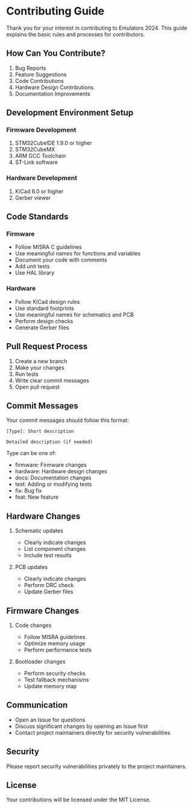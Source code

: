 # Contributing Guide

Thank you for your interest in contributing to Emulators 2024. This guide explains the basic rules and processes for contributors.

## How Can You Contribute?

1. Bug Reports
2. Feature Suggestions
3. Code Contributions
4. Hardware Design Contributions
5. Documentation Improvements

## Development Environment Setup

### Firmware Development
1. STM32CubeIDE 1.9.0 or higher
2. STM32CubeMX
3. ARM GCC Toolchain
4. ST-Link software

### Hardware Development
1. KiCad 6.0 or higher
2. Gerber viewer

## Code Standards

### Firmware
- Follow MISRA C guidelines
- Use meaningful names for functions and variables
- Document your code with comments
- Add unit tests
- Use HAL library

### Hardware
- Follow KiCad design rules
- Use standard footprints
- Use meaningful names for schematics and PCB
- Perform design checks
- Generate Gerber files

## Pull Request Process

1. Create a new branch
2. Make your changes
3. Run tests
4. Write clear commit messages
5. Open pull request

## Commit Messages

Your commit messages should follow this format:

```
[Type]: Short description

Detailed description (if needed)
```

Type can be one of:
- firmware: Firmware changes
- hardware: Hardware design changes
- docs: Documentation changes
- test: Adding or modifying tests
- fix: Bug fix
- feat: New feature

## Hardware Changes

1. Schematic updates
   - Clearly indicate changes
   - List component changes
   - Include test results

2. PCB updates
   - Clearly indicate changes
   - Perform DRC check
   - Update Gerber files

## Firmware Changes

1. Code changes
   - Follow MISRA guidelines
   - Optimize memory usage
   - Perform performance tests

2. Bootloader changes
   - Perform security checks
   - Test fallback mechanisms
   - Update memory map

## Communication

- Open an Issue for questions
- Discuss significant changes by opening an Issue first
- Contact project maintainers directly for security vulnerabilities

## Security

Please report security vulnerabilities privately to the project maintainers.

## License

Your contributions will be licensed under the MIT License.